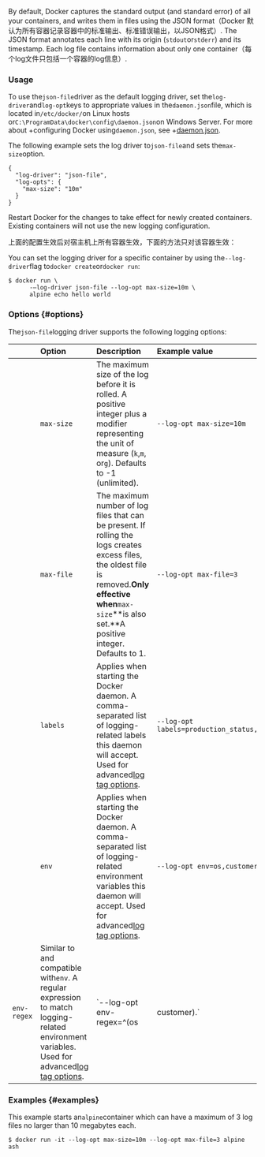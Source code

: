 By default, Docker captures the standard output \(and standard error\) of all your containers, and writes them in files using the JSON format（Docker 默认为所有容器记录容器中的标准输出、标准错误输出，以JSON格式）. The JSON format annotates each line with its origin \(`stdout`or`stderr`\) and its timestamp. Each log file contains information about only one container（每个log文件只包括一个容器的log信息）.

### Usage

To use the`json-file`driver as the default logging driver, set the`log-driver`and`log-opt`keys to appropriate values in the`daemon.json`file, which is located in`/etc/docker/`on Linux hosts or`C:\ProgramData\docker\config\daemon.json`on Windows Server. For more about +configuring Docker using`daemon.json`, see +[daemon.json](https://docs.docker.com/engine/reference/commandline/dockerd/#daemon-configuration-file).

The following example sets the log driver to`json-file`and sets the`max-size`option.

```
{
  "log-driver": "json-file",
  "log-opts": {
    "max-size": "10m"
  }
}
```

Restart Docker for the changes to take effect for newly created containers. Existing containers will not use the new logging configuration.

上面的配置生效后对宿主机上所有容器生效，下面的方法只对该容器生效：

You can set the logging driver for a specific container by using the`--log-driver`flag to`docker create`or`docker run`:

```
$ docker run \
      -–log-driver json-file --log-opt max-size=10m \
      alpine echo hello world
```

### Options {#options}

The`json-file`logging driver supports the following logging options:

|  | Option | Description | Example value |
| :--- | :--- | :--- | :--- |
|  | `max-size` | The maximum size of the log before it is rolled. A positive integer plus a modifier representing the unit of measure \(`k`,`m`, or`g`\). Defaults to -1 \(unlimited\). | `--log-opt max-size=10m` |
|  | `max-file` | The maximum number of log files that can be present. If rolling the logs creates excess files, the oldest file is removed.**Only effective when**`max-size`**is also set.**A positive integer. Defaults to 1. | `--log-opt max-file=3` |
|  | `labels` | Applies when starting the Docker daemon. A comma-separated list of logging-related labels this daemon will accept. Used for advanced[log tag options](https://docs.docker.com/engine/admin/logging/log_tags/). | `--log-opt labels=production_status,geo` |
|  | `env` | Applies when starting the Docker daemon. A comma-separated list of logging-related environment variables this daemon will accept. Used for advanced[log tag options](https://docs.docker.com/engine/admin/logging/log_tags/). | `--log-opt env=os,customer` |
| `env-regex` | Similar to and compatible with`env`. A regular expression to match logging-related environment variables. Used for advanced[log tag options](https://docs.docker.com/engine/admin/logging/log_tags/). | \`--log-opt env-regex=^\(os | customer\).\` |

### Examples {#examples}

This example starts an`alpine`container which can have a maximum of 3 log files no larger than 10 megabytes each.

```
$ docker run -it --log-opt max-size=10m --log-opt max-file=3 alpine ash
```



